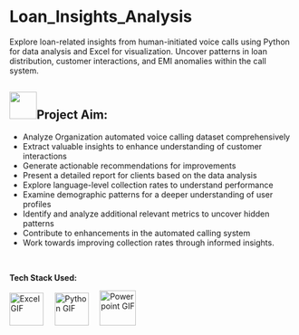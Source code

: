 # Loan_Insights_Analysis
Explore loan-related insights from human-initiated voice calls using Python for data analysis and Excel for visualization. Uncover patterns in loan distribution, customer interactions, and EMI anomalies within the call system.
<br>
## <img src="https://github.com/yasmeenustad/Placements-Data-Analysis-Excel-Project/assets/112754746/030e1f21-e04f-4cbd-b301-3576c8c1acc3"  width="48" height="48">Project Aim:

* Analyze Organization automated voice calling dataset comprehensively
* Extract valuable insights to enhance understanding of customer interactions
* Generate actionable recommendations for improvements
* Present a detailed report for clients based on the data analysis
* Explore language-level collection rates to understand performance
* Examine demographic patterns for a deeper understanding of user profiles
* Identify and analyze additional relevant metrics to uncover hidden patterns
* Contribute to enhancements in the automated calling system
* Work towards improving collection rates through informed insights.
<br>

**Tech Stack Used:**

<img src="https://github.com/MaasahebbiUstad/1mg-Homeopathy-Data-Analysis/assets/137813961/065f1ca9-2b47-47b9-88b9-62a2fce746be" alt="Excel GIF" width="60" height="58">
&nbsp;&nbsp;&nbsp;
<img src="https://github.com/MaasahebbiUstad/1mg-Homeopathy-Data-Analysis/assets/137813961/7fc2a7c8-a736-4736-90cd-28e314aa31e6" alt="Python GIF" width="60" height="58">
&nbsp;&nbsp;&nbsp;
<img src="https://github.com/MaasahebbiUstad/Loan_Insights_Analysis/assets/137813961/1fcd01af-f140-44a1-ae38-fbbe8129f3bb" alt="Powerpoint GIF" width="64" height="62">


